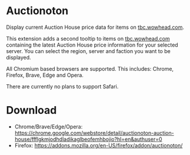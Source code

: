 # Auctionoton

Display current Auction House price data for items on [tbc.wowhead.com](https://tbc.wowhead.com).

This extension adds a second tooltip to items on [tbc.wowhead.com](https://tbc.wowhead.com) containing the latest Auction House price information for your selected server. You can select the region, server and faction you want to be displayed.

All Chromium based browsers are supported. This includes: Chrome, Firefox, Brave, Edge and Opera.

There are currently no plans to support Safari.

# Download
- Chrome/Brave/Edge/Opera: https://chrome.google.com/webstore/detail/auctionoton-auction-house/ffflgkmjodhdladikaglbeofemhbojio?hl=en&authuser=0
- Firefox: https://addons.mozilla.org/en-US/firefox/addon/auctionoton/
